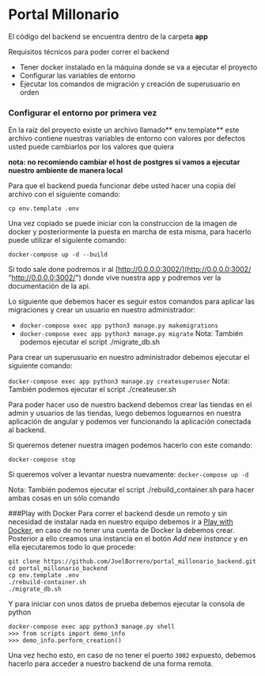 # Portal Millonario

El código del backend se encuentra dentro de la carpeta **app**

Requisitos técnicos para poder correr el backend
- Tener docker instalado en la máquina donde se va a ejecutar el proyecto
- Configurar las variables de entorno
- Ejecutar los comandos de migración y creación de superusuario en orden

### Configurar el entorno por primera vez
En la raíz del proyecto existe un archivo llamado** env.template**
este archivo contiene nuestras variables de entorno con valores por defectos
usted puede cambiarlos por los valores que quiera

**nota: no recomiendo cambiar el host de postgres si vamos a ejecutar nuestro ambiente de manera local**

Para que el backend pueda funcionar debe usted hacer una copia del archivo con el siguiente comando:

`cp env.template .env`

Una vez copiado se puede iniciar con la construccion de la imagen de docker y posteriormente la puesta en marcha de esta misma, para hacerlo puede utilizar el siguiente comando:

`docker-compose up -d --build`


Si todo sale done podremos ir al [http://0.0.0.0:3002/](http://0.0.0.0:3002/ "http://0.0.0.0:3002/") donde vive nuestra app y podremos ver la documentación de la api.

Lo siguiente que debemos hacer es seguir estos comandos para aplicar las migraciones y crear un usuario en nuestro administrador:
- `docker-compose exec app python3 manage.py makemigrations`
- `docker-compose exec app python3 manage.py migrate`
Nota: También podemos ejecutar el script ./migrate_db.sh

Para crear un superusuario en nuestro administrador debemos ejecutar el siguiente comando:

`docker-compose exec app python3 manage.py createsuperuser`
Nota: También podemos ejecutar el script ./createuser.sh

Para poder hacer uso de nuestro backend debemos crear las tiendas en el admin y usuarios de las tiendas, luego debemos loguearnos en nuestra aplicación de angular y podemos ver funcionando la aplicación conectada al backend.

Si queremos detener nuestra imagen podemos hacerlo con este comando:

`docker-compose stop`

Si queremos volver a levantar nuestra nuevamente:
`docker-compose up -d`

Nota: También podemos ejecutar el script ./rebuild_container.sh para hacer ambas cosas en un sólo comando

###Play with Docker
Para correr el backend desde un remoto y sin necesidad de instalar nada en nuestro equipo debemos ir a
[Play with Docker](https://labs.play-with-docker.com/), en caso de no tener una cuenta de Docker la debemos crear.
Posterior a ello creamos una instancia en el botón *Add new instance* y en ella ejecutaremos todo lo que procede:

```
git clone https://github.com/JoelBorrero/portal_millonario_backend.git
cd portal_millonario_backend
cp env.template .env
./rebuild-container.sh
./migrate_db.sh
```
Y para iniciar con unos datos de prueba debemos ejecutar la consola de python
```
docker-compose exec app python3 manage.py shell
>>> from scripts import demo_info
>>> demo_info.perform_creation()
```

Una vez hecho esto, en caso de no tener el puerto `3002` expuesto, debemos hacerlo para acceder a nuestro backend de una forma remota.
